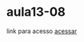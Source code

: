 # aula13-08
 link para acesso <a href="https://gabrieloliveira-crtl.github.io/aula13-08/">acessar</a>
